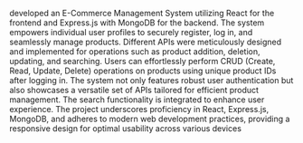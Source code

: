 developed an E-Commerce Management System utilizing React for the frontend and Express.js with MongoDB for the backend. The system empowers individual user profiles to securely register, log in, and seamlessly manage products. Different APIs were meticulously designed and implemented for operations such as product addition, deletion, updating, and searching. Users can effortlessly perform CRUD (Create, Read, Update, Delete) operations on products using unique product IDs after logging in. The system not only features robust user authentication but also showcases a versatile set of APIs tailored for efficient product management. The search functionality is integrated to enhance user experience. The project underscores proficiency in React, Express.js, MongoDB, and adheres to modern web development practices, providing a responsive design for optimal usability across various devices
